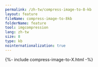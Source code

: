 ```yaml
---
permalink: /zh-tw/compress-image-to-8-kb
layout: feature
fileName: compress-image-to-8kb
folderName: feature
tool: imgcompression
lang: zh-tw
size: 8
type: kb
nointernationalization: true
---
```

{%- include compress-image-to-X.html -%}
      